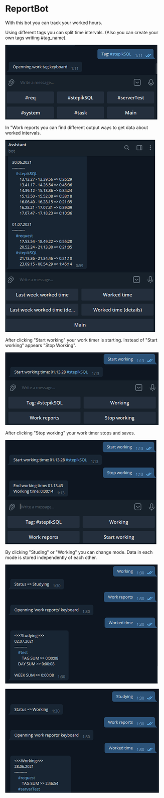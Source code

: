 # ReportBot

With this bot you can track your worked hours. 

Using different tags you can split time intervals. (Also you can create your own tags writing #tag_name).

![Screenshot](imgs/tags.png) 


In "Work reports you can find different output ways to get data about worked intervals.

![Screenshot](imgs/im_worked_time_det.png) 

After clicking "Start working" your work timer is starting. Instead of "Start working" appears "Stop Working".

![Screenshot](imgs/start.png) 

After clicking "Stop working" your work timer stops and saves.

![Screenshot](imgs/stop.png) 

By clicking "Studing" or "Working" you can change mode. Data in each mode is stored independently of each other.

![Screenshot](imgs/studying.png)

![Screenshot](imgs/working.png) 
